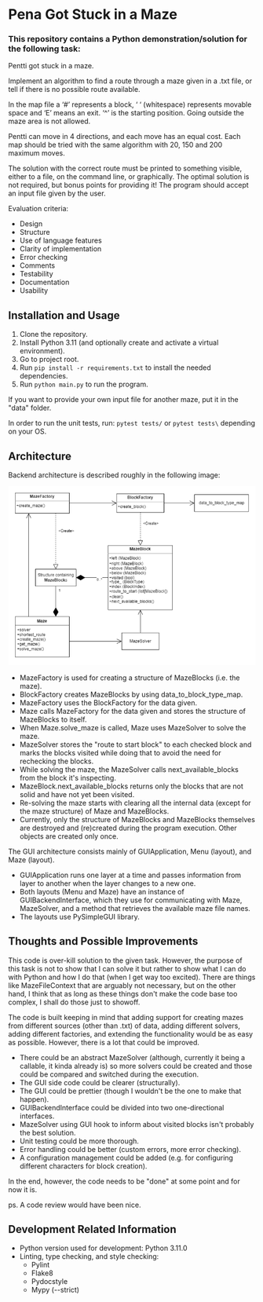 # Pena Got Stuck in a Maze

### This repository contains a Python demonstration/solution for the following task:

Pentti got stuck in a maze.

Implement an algorithm to find a route through a maze given in a .txt file, or
tell if there is no possible route available.

In the map file a ‘#’ represents a block, ‘ ‘ (whitespace) represents movable space
and ‘E’ means an exit. ‘^’ is the starting position. Going outside the maze
area is not allowed.

Pentti can move in 4 directions, and each move has an equal cost. Each map
should be tried with the same algorithm with 20, 150 and 200 maximum
moves.

The solution with the correct route must be printed to something visible, either to a file, on
the command line, or graphically. The optimal solution is not required, but bonus points for
providing it! The program should accept an input file given by the user.

Evaluation criteria:
- Design
- Structure
- Use of language features
- Clarity of implementation
- Error checking
- Comments
- Testability
- Documentation
- Usability


## Installation and Usage

1. Clone the repository.
2. Install Python 3.11 (and optionally create and activate a virtual environment).
3. Go to project root.
4. Run `pip install -r requirements.txt` to install the needed dependencies.
5. Run `python main.py` to run the program.

If you want to provide your own input file for another maze, put it in the "data" folder.

In order to run the unit tests, run: `pytest tests/` or `pytest tests\` depending on your OS.


## Architecture

Backend architecture is described roughly in the following image:

![image_not_found](docs/backend_architecture.png)

- MazeFactory is used for creating a structure of MazeBlocks (i.e. the maze).
- BlockFactory creates MazeBlocks by using data_to_block_type_map.
- MazeFactory uses the BlockFactory for the data given.
- Maze calls MazeFactory for the data given and stores the structure of MazeBlocks to itself.
- When Maze.solve_maze is called, Maze uses MazeSolver to solve the maze.
- MazeSolver stores the "route to start block" to each checked block and marks the blocks visited
while doing that to avoid the need for rechecking the blocks.
- While solving the maze, the MazeSolver calls next_available_blocks from the block it's inspecting.
- MazeBlock.next_available_blocks returns only the blocks that are not solid and have not yet been visited.
- Re-solving the maze starts with clearing all the internal data (except for the maze structure) of Maze and
MazeBlocks.
- Currently, only the structure of MazeBlocks and MazeBlocks themselves are destroyed and (re)created during
the program execution. Other objects are created only once.

The GUI architecture consists mainly of GUIApplication, Menu (layout), and Maze (layout).

- GUIApplication runs one layer at a time and passes information from layer to another when the layer
changes to a new one.
- Both layouts (Menu and Maze) have an instance of GUIBackendInterface, which they use for communicating with
Maze, MazeSolver, and a method that retrieves the available maze file names.
- The layouts use PySimpleGUI library.


## Thoughts and Possible Improvements

This code is over-kill solution to the given task. However, the purpose of this task is not to show that I
can solve it but rather to show what I can do with Python and how I do that (when I get way too excited).
There are things like MazeFileContext that are arguably not necessary, but on the other hand, I think that
as long as these things don't make the code base too complex, I shall do those just to showoff.

The code is built keeping in mind that adding support for creating mazes from different sources (other than
.txt) of data, adding different solvers, adding different factories, and extending the functionality would
be as easy as possible. However, there is a lot that could be improved.

- There could be an abstract MazeSolver (although, currently it being a callable, it kinda already is) so
more solvers could be created and those could be compared and switched during the execution.
- The GUI side code could be clearer (structurally).
- The GUI could be prettier (though I wouldn't be the one to make that happen).
- GUIBackendInterface could be divided into two one-directional interfaces.
- MazeSolver using GUI hook to inform about visited blocks isn't probably the best solution.
- Unit testing could be more thorough.
- Error handling could be better (custom errors, more error checking).
- A configuration management could be added (e.g. for configuring different characters for block creation).

In the end, however, the code needs to be "done" at some point and for now it is.

ps. A code review would have been nice.


## Development Related Information

- Python version used for development: Python 3.11.0
- Linting, type checking, and style checking:
  - Pylint
  - Flake8
  - Pydocstyle
  - Mypy (--strict)

